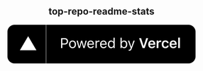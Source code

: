 <div align=center>

## top-repo-readme-stats  
<img src="powered-by-vercel.svg" alt="Powered By Vercel"/>
